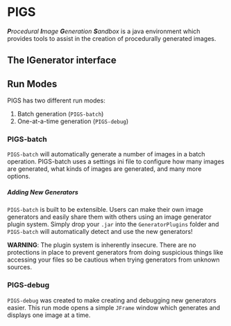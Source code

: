 # PIGS
_**P**rocedural **I**mage **G**eneration **S**andbox_ is a java
environment which provides tools to assist in the creation of
procedurally generated images.

## The IGenerator interface

## Run Modes
PIGS has two different run modes:

1. Batch generation (`PIGS-batch`)
2. One-at-a-time generation (`PIGS-debug`)


### PIGS-batch
`PIGS-batch` will automatically generate a number of images in a
batch operation. PIGS-batch uses a settings ini file to configure
how many images are generated, what kinds of images are generated,
and many more options.

##### Adding New Generators
`PIGS-batch` is built to be extensible. Users can make their own
image generators and easily share them with others using an image
generator plugin system. Simply drop your `.jar` into the
`GeneratorPlugins` folder and `PIGS-batch` will automatically
detect and use the new generators!

**WARNING**: The plugin system is inherently insecure. There are no
protections in place to prevent generators from doing suspicious
things like accessing your files so be cautious when trying
generators from unknown sources.


### PIGS-debug
`PIGS-debug` was created to make creating and debugging new
generators easier. This run mode opens a simple `JFrame` window
which generates and displays one image at a time.